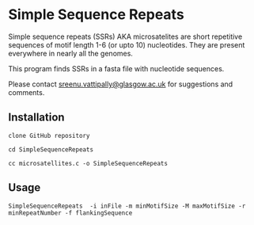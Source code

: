 # Simple Sequence Repeats

Simple sequence repeats (SSRs) AKA microsatelites are short repetitive sequences of motif length 1-6 (or upto 10) nucleotides. They are present everywhere in nearly all the genomes.

This program finds SSRs in a fasta file with nucleotide sequences. 

Please contact sreenu.vattipally@glasgow.ac.uk for suggestions and comments. 

## Installation

`clone GitHub repository`

`cd SimpleSequenceRepeats`

`cc microsatellites.c -o SimpleSequenceRepeats`


## Usage

`SimpleSequenceRepeats  -i inFile -m minMotifSize -M maxMotifSize -r minRepeatNumber -f flankingSequence`


